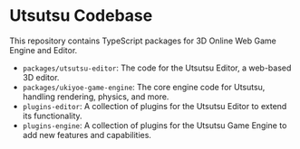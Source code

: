 # Utsutsu Codebase

This repository contains TypeScript packages for 3D Online Web Game Engine and Editor.

- `packages/utsutsu-editor`: The code for the Utsutsu Editor, a web-based 3D editor.
- `packages/ukiyoe-game-engine`: The core engine code for Utsutsu, handling rendering, physics, and more.
- `plugins-editor`: A collection of plugins for the Utsutsu Editor to extend its functionality.
- `plugins-engine`: A collection of plugins for the Utsutsu Game Engine to add new features and capabilities.
